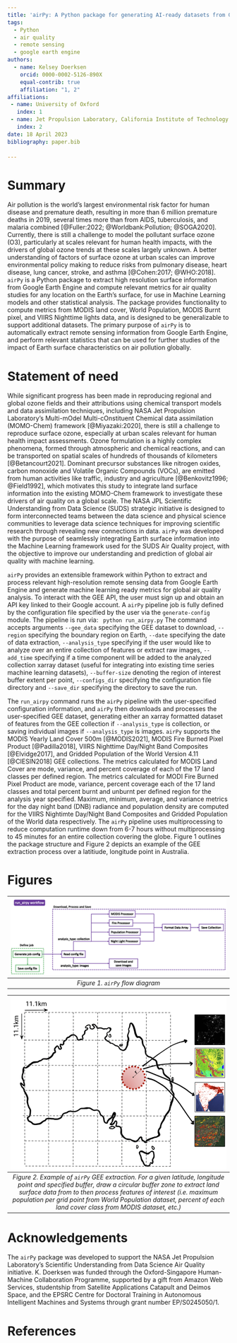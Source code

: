 ```yaml
---
title: 'airPy: A Python package for generating AI-ready datasets from Google Earth Engine for air quality studies'
tags:
  - Python
  - air quality
  - remote sensing
  - google earth engine
authors:
  - name: Kelsey Doerksen
    orcid: 0000-0002-5126-890X
    equal-contrib: true
    affiliation: "1, 2"
affiliations:
 - name: University of Oxford
   index: 1
 - name: Jet Propulsion Laboratory, California Institute of Technology
   index: 2
date: 18 April 2023
bibliography: paper.bib

---
```


# Summary

Air pollution is the world’s largest environmental risk factor for human disease and premature death, resulting in more than 6 million premature deaths in 2019, several times more than from AIDS, tuberculosis, and malaria combined [@Fuller:2022; @Worldbank:Pollution; @SOGA2020]. Currently, there is still a challenge to model the pollutant surface ozone (O3), particularly at scales relevant for human health impacts, with the drivers of global ozone trends at these scales largely unknown. A better understanding of factors of surface ozone at urban scales can improve environmental policy making to reduce risks from pulmonary disease, heart disease, lung cancer, stroke, and asthma [@Cohen:2017; @WHO:2018]. `airPy` is a Python package to extract high resolution surface information from Google Earth Engine and compute relevant metrics for air quality studies for any location on the Earth’s surface, for use in Machine Learning models and other statistical analysis. The package provides functionality to compute metrics from MODIS land cover, World Population, MODIS Burnt pixel, and VIIRS Nighttime lights data, and is designed to be generalizable to support additional datasets. The primary purpose of `airPy` is to automatically extract remote sensing information from Google Earth Engine, and perform relevant statistics that can be used for further studies of the impact of Earth surface characteristics on air pollution globally.

# Statement of need

While significant progress has been made in reproducing regional and global ozone fields and their attributions using chemical transport models and data assimilation techniques, including NASA Jet Propulsion Laboratory’s Multi-mOdel Multi-cOnstituent Chemical data assimilation (MOMO-Chem) framework [@Miyazaki:2020], there is still a challenge to reproduce surface ozone, especially at urban scales relevant for human health impact assessments. Ozone formulation is a highly complex phenomena, formed through atmospheric and chemical reactions, and can be transported on spatial scales of hundreds of thousands of kilometers [@Betancourt2021]. Dominant precursor substances like nitrogen oxides, carbon monoxide and Volatile Organic Compounds (VOCs), are emitted from human activities like traffic, industry and agriculture [@Benkovitz1996; @Field1992], which motivates this study to integrate land surface information into the existing MOMO-Chem framework to investigate these drivers of air quality on a global scale. The NASA JPL Scientific Understanding from Data Science (SUDS) strategic initiative is designed to form interconnected teams between the data science and physical science communities to leverage data science techniques for improving scientific research through revealing new connections in data. `airPy` was developed with the purpose of seamlessly integrating Earth surface information into the Machine Learning framework used for the SUDS Air Quality project, with the objective to improve our understanding and prediction of global air quality with machine learning.

`airPy` provides an extensible framework within Python to extract and process relevant high-resolution remote sensing data from Google Earth Engine and generate machine learning ready metrics for global air quality analysis. To interact with the GEE API, the user must sign up and obtain an API key linked to their Google account. A `airPy` pipeline job is fully defined by the configuration file specified by the user via the `generate-config` module. The pipeline is run via: ` python run_airpy.py`  The command accepts arguments `--gee_data` specifying the GEE dataset to download, `--region` specifying the boundary region on Earth, `--date` specifying the date of data extraction, `--analysis_type` specifying if the user would like to analyze over an entire collection of features or extract raw images, `--add_time` specifying if a time component will be added to the analyzed collection xarray dataset (useful for integrating into existing time series machine learning datasets), `--buffer-size` denoting the region of interest buffer extent per point, `--configs_dir` specifying the configuration file directory and `--save_dir` specifying the directory to save the run.

The `run_airpy` command runs the `airPy` pipeline with the user-specified configuration information, and `airPy` then downloads and processes the user-specified GEE dataset, generating either an xarray formatted dataset of features from the GEE collection if `--analysis_type` is collection, or saving individual images if `--analysis_type` is images. `airPy` supports the MODIS Yearly Land Cover 500m [@MODIS2021], MODIS Fire Burned Pixel Product [@Padilla2018], VIIRS Nighttime Day/Night Band Composites [@Elvidge2017], and Gridded Population of the World Version 4.11 [@CIESIN2018] GEE collections. The metrics calculated for MODIS Land Cover are mode, variance, and percent coverage of each of the 17 land classes per defined region. The metrics calculated for MODI Fire Burned Pixel Product are mode, variance, percent coverage each of the 17 land classes and total percent burnt and unburnt per defined region for the analysis year specified. Maximum, minimum, average, and variance metrics for the day night band (DNB) radiance and population density are computed for the VIIRS Nightimte Day/Night Band Composites and Gridded Population of the World data respectively. The `airPy` pipeline uses multiprocessing to reduce computation runtime down from 6-7 hours without multiprocessing to 45 minutes for an entire collection covering the globe. Figure 1 outlines the package structure and Figure 2 depicts an example of the GEE extraction process over a latitiude, longitude point in Australia.

# Figures
|![Image](../paper/figures/airpy_pipeline.png)
|:--:| 
| *Figure 1. `airPy` flow diagram* |

|![Image](../paper/figures/py-aq_all.png)
|:--:| 
| *Figure 2. Example of `airPy` GEE extraction. For a given latitude, longitude point and specified buffer, draw a circular buffer zone to extract land surface data from to then process features of interest (i.e. maximum population per grid point from World Population dataset, percent of each land cover class from MODIS dataset, etc.)* |

# Acknowledgements

The `airPy` package was developed to support the NASA Jet Propulsion Laboratory’s Scientific Understanding from Data Science Air Quality initiative. K. Doerksen was funded through the Oxford-Singapore Human-Machine Collaboration Programme, supported by a gift from Amazon Web Services, studentship from Satellite Applications Catapult and Deimos Space, and the EPSRC Centre for Doctoral Training in Autonomous Intelligent Machines and Systems through grant number EP/S0245050/1.

# References
